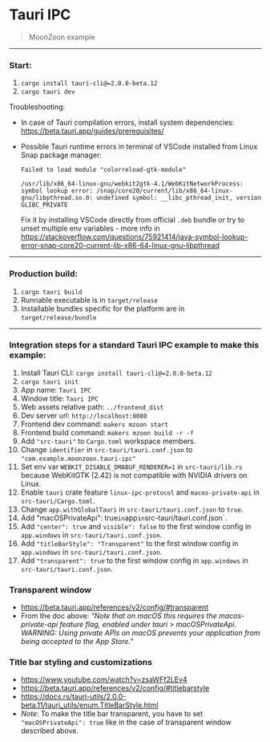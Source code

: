 # Tauri IPC
> MoonZoon example

---

### Start:

1. `cargo install tauri-cli@=2.0.0-beta.12`
2. `cargo tauri dev`

Troubleshooting:
- In case of Tauri compilation errors, install system dependencies: https://beta.tauri.app/guides/prerequisites/

- Possible Tauri runtime errors in terminal of VSCode installed from Linux Snap package manager:
    ```
    Failed to load module "colorreload-gtk-module"

    /usr/lib/x86_64-linux-gnu/webkit2gtk-4.1/WebKitNetworkProcess: symbol lookup error: /snap/core20/current/lib/x86_64-linux-gnu/libpthread.so.0: undefined symbol: __libc_pthread_init, version GLIBC_PRIVATE
    ```
    Fix it by installing VSCode directly from official `.deb` bundle or try to unset multiple env variables - more info in https://stackoverflow.com/questions/75921414/java-symbol-lookup-error-snap-core20-current-lib-x86-64-linux-gnu-libpthread

---

### Production build:

1. `cargo tauri build`
2. Runnable executable is in `target/release`
3. Installable bundles specific for the platform are in `target/release/bundle`

---

### Integration steps for a standard Tauri IPC example to make this example:

1. Install Tauri CLI: `cargo install tauri-cli@=2.0.0-beta.12`
2. `cargo tauri init`
3. App name: `Tauri IPC`
4. Window title: `Tauri IPC`
5. Web assets relative path: `../frontend_dist`
6. Dev server url: `http://localhost:8080`
7. Frontend dev command: `makers mzoon start`
8. Frontend build command: `makers mzoon build -r -f`
9. Add `"src-tauri"` to `Cargo.toml` workspace members.
10. Change `identifier` in `src-tauri/tauri.conf.json` to `"com.example.moonzoon.tauri-ipc"`
11. Set env var `WEBKIT_DISABLE_DMABUF_RENDERER=1` in `src-tauri/lib.rs` because WebKitGTK (2.42) is not compatible with NVIDIA drivers on Linux.
12. Enable `tauri` crate feature `linux-ipc-protocol` and `macos-private-api` in `src-tauri/Cargo.toml`.
13. Change `app.withGlobalTauri` in `src-tauri/tauri.conf.json` to `true`.
13. Add "macOSPrivateApi": true` in `app` in `src-tauri/tauri.conf.json`.
14. Add `"center": true` and `visible": false` to the first window config in `app.windows` in `src-tauri/tauri.conf.json`.
15. Add `"titleBarStyle": "Transparent"` to the first window config in `app.windows` in `src-tauri/tauri.conf.json`.
16. Add `"transparent": true` to the first window config in `app.windows` in `src-tauri/tauri.conf.json`.

### Transparent window

- https://beta.tauri.app/references/v2/config/#transparent
- From the doc above: _"Note that on macOS this requires the macos-private-api feature flag, enabled under tauri &gt; macOSPrivateApi. WARNING: Using private APIs on macOS prevents your application from being accepted to the App Store."_

### Title bar styling and customizations

- https://www.youtube.com/watch?v=zsaWFf2LEv4
- https://beta.tauri.app/references/v2/config/#titlebarstyle
- https://docs.rs/tauri-utils/2.0.0-beta.11/tauri_utils/enum.TitleBarStyle.html
- _Note_: To make the title bar transparent, you have to set `"macOSPrivateApi": true` like in the case of transparent window described above.
